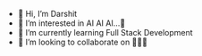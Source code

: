 - 👋 Hi, I’m Darshit
- 👀 I’m interested in AI AI AI...🌚
- 🌱 I’m currently learning Full Stack Development
- 💞️ I’m looking to collaborate on 🤷🏻‍♂️

<!---
Darshitv1/Darshitv1 is a ✨ special ✨ repository because its `README.md` (this file) appears on your GitHub profile.
You can click the Preview link to take a look at your changes.
--->

